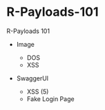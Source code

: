 # R-Payloads-101
R-Payloads 101

* Image 
  - DOS
  - XSS

* SwaggerUI
  - XSS (5)
  - Fake Login Page
